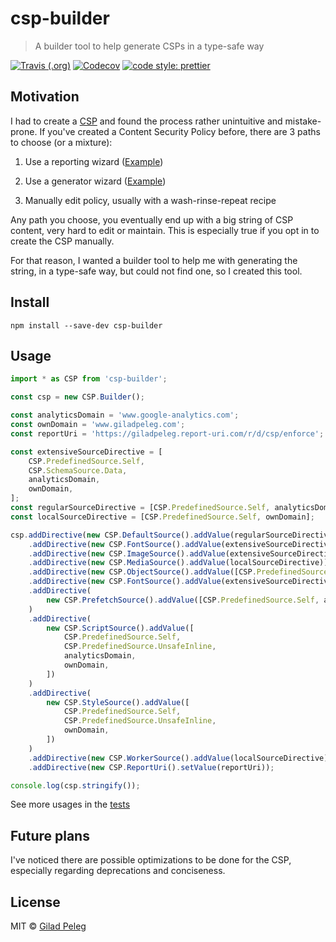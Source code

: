 # csp-builder

> A builder tool to help generate CSPs in a type-safe way

[![Travis (.org)](https://img.shields.io/travis/pgilad/csp-builder.svg?style=for-the-badge)](https://travis-ci.org/pgilad/csp-builder)
[![Codecov](https://img.shields.io/codecov/c/github/pgilad/csp-builder.svg?style=for-the-badge)](https://codecov.io/gh/pgilad/csp-builder)
[![code style: prettier](https://img.shields.io/badge/code_style-prettier-ff69b4.svg?style=for-the-badge)](https://github.com/prettier/prettier)

## Motivation

I had to create a [CSP](https://developer.mozilla.org/en-US/docs/Web/HTTP/CSP) and found the process rather unintuitive and mistake-prone.
If you've created a Content Security Policy before, there are 3 paths to choose (or a mixture):

1. Use a reporting wizard ([Example](https://scotthelme.co.uk/report-uri-csp-wizard/))

2. Use a generator wizard ([Example](https://www.cspisawesome.com/))

3. Manually edit policy, usually with a wash-rinse-repeat recipe

Any path you choose, you eventually end up with a big string of CSP content, very hard to edit or maintain. This is especially
true if you opt in to create the CSP manually.

For that reason, I wanted a builder tool to help me with generating the string, in a type-safe way, but could not find one,
so I created this tool.

## Install

`npm install --save-dev csp-builder`

## Usage

```typescript
import * as CSP from 'csp-builder';

const csp = new CSP.Builder();

const analyticsDomain = 'www.google-analytics.com';
const ownDomain = 'www.giladpeleg.com';
const reportUri = 'https://giladpeleg.report-uri.com/r/d/csp/enforce';

const extensiveSourceDirective = [
    CSP.PredefinedSource.Self,
    CSP.SchemaSource.Data,
    analyticsDomain,
    ownDomain,
];
const regularSourceDirective = [CSP.PredefinedSource.Self, analyticsDomain, ownDomain];
const localSourceDirective = [CSP.PredefinedSource.Self, ownDomain];

csp.addDirective(new CSP.DefaultSource().addValue(regularSourceDirective))
    .addDirective(new CSP.FontSource().addValue(extensiveSourceDirective))
    .addDirective(new CSP.ImageSource().addValue(extensiveSourceDirective))
    .addDirective(new CSP.MediaSource().addValue(localSourceDirective))
    .addDirective(new CSP.ObjectSource().addValue([CSP.PredefinedSource.None]))
    .addDirective(new CSP.FontSource().addValue(extensiveSourceDirective))
    .addDirective(
        new CSP.PrefetchSource().addValue([CSP.PredefinedSource.Self, analyticsDomain, ownDomain])
    )
    .addDirective(
        new CSP.ScriptSource().addValue([
            CSP.PredefinedSource.Self,
            CSP.PredefinedSource.UnsafeInline,
            analyticsDomain,
            ownDomain,
        ])
    )
    .addDirective(
        new CSP.StyleSource().addValue([
            CSP.PredefinedSource.Self,
            CSP.PredefinedSource.UnsafeInline,
            ownDomain,
        ])
    )
    .addDirective(new CSP.WorkerSource().addValue(localSourceDirective))
    .addDirective(new CSP.ReportUri().setValue(reportUri));

console.log(csp.stringify());
```

See more usages in the [tests](./__tests__/index.spec.ts)

## Future plans

I've noticed there are possible optimizations to be done for the CSP, especially regarding deprecations and conciseness.

## License

MIT © [Gilad Peleg](https://www.giladpeleg.com)

